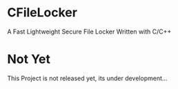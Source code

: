 # CFileLocker
A Fast Lightweight Secure File Locker Written with C/C++

# Not Yet
This Project is not released yet, its under development...
